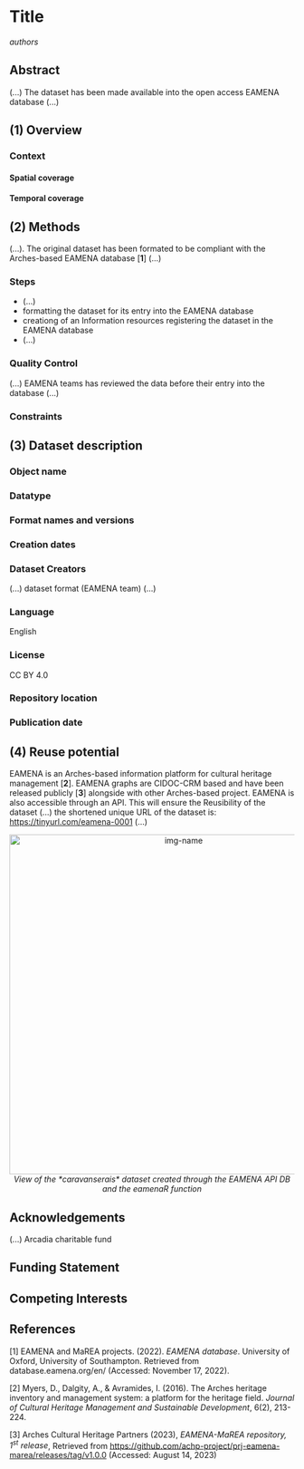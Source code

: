 # Title

*authors*

## **Abstract**

(...) The dataset has been made available into the open access EAMENA database (...)

## **(1) Overview**

### **Context**

#### **Spatial coverage**

#### **Temporal coverage**

## **(2) Methods**

(...). The original dataset has been formated to be compliant with the Arches-based EAMENA database [**1**] (...)

### **Steps**

- (...) 
- formatting the dataset for its entry into the EAMENA database
- creationg of an Information resources registering the dataset in the EAMENA database
- (...)

### **Quality Control**

(...) EAMENA teams has reviewed the data before their entry into the database (...)

### **Constraints**

## **(3) Dataset description**

### **Object name**

### **Datatype**

### **Format names and versions**

### **Creation dates**

### **Dataset Creators**

(...) dataset format (EAMENA team) (...) 

### **Language**

English

### **License**

CC BY 4.0

### **Repository location**

### **Publication date**

## **(4) Reuse potential**

EAMENA is an Arches-based information platform for cultural heritage management [**2**]. EAMENA graphs are CIDOC-CRM based and have been released publicly [**3**] alongside with other Arches-based project. EAMENA is also accessible through an API. This will ensure the Reusibility of the dataset (...) the shortened unique URL of the dataset is: <https://tinyurl.com/eamena-0001> (...)

<p align="center">
  <img alt="img-name" src="https://github.com/eamena-project/eamenaR/blob/main/results/caravanserail.png" width="600"><br>
  <em> View of the *caravanserais* dataset created through the EAMENA API DB and the eamenaR function</em> 
</p>


## **Acknowledgements**

(...) Arcadia charitable fund

## **Funding Statement**

## **Competing Interests**

## **References**

[1] EAMENA and MaREA projects. (2022). *EAMENA database*. University of Oxford, University of Southampton. Retrieved from database.eamena.org/en/ (Accessed: November 17, 2022).

[2] Myers, D., Dalgity, A., & Avramides, I. (2016). The Arches heritage inventory and management system: a platform for the heritage field. *Journal of Cultural Heritage Management and Sustainable Development*, 6(2), 213-224.

[3] Arches Cultural Heritage Partners (2023), *EAMENA-MaREA repository, 1<sup>st</sup> release*, Retrieved from https://github.com/achp-project/prj-eamena-marea/releases/tag/v1.0.0 (Accessed: August 14, 2023)

